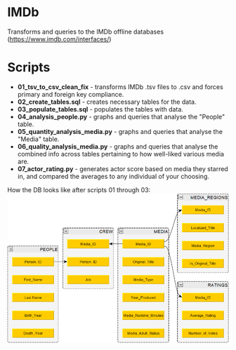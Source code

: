 # IMDb
Transforms and queries to the IMDb offline databases (https://www.imdb.com/interfaces/)

# Scripts
- **01_tsv_to_csv_clean_fix** - transforms IMDb .tsv files to .csv and forces primary and foreign key compliance.
- **02_create_tables.sql** - creates necessary tables for the data.
- **03_populate_tables.sql** - populates the tables with data.
- **04_analysis_people.py** - graphs and queries that analyse the "People" table.
- **05_quantity_analysis_media.py** - graphs and queries that analyse the "Media" table.
- **06_quality_analysis_media.py** - graphs and queries that analyse the combined info across tables pertaining to how well-liked various media are.
- **07_actor_rating.py** - generates actor score based on media they starred in, and compared the averages to any individual of your choosing.

How the DB looks like after scripts 01 through 03:
![Image of db](https://github.com/dmitry-dereshev/IMDb/blob/master/DB_looks.png)

